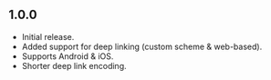 ## 1.0.0
- Initial release.
- Added support for deep linking (custom scheme & web-based).
- Supports Android & iOS.
- Shorter deep link encoding.
